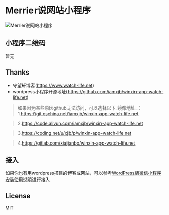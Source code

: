 # Merrier说网站小程序

![Merrier说网站小程序]()


## 小程序二维码

暂无


## Thanks

* 守望轩博客(https://www.watch-life.net)
* wordpress小程序开源地址(https://github.com/iamxjb/winxin-app-watch-life.net)

> 如果因为某些原因github无法访问，可以选择以下_镜像地址_：
> 1.https://git.oschina.net/iamxjb/winxin-app-watch-life.net

> 2.https://code.aliyun.com/iamxjb/winxin-app-watch-life.net

> 3.https://coding.net/u/xjb/p/winxin-app-watch-life.net

> 4.https://gitlab.com/xiajianbo/winxin-app-watch-life.net

## 接入

如果你也有用wordpress搭建的博客或网站，可以参考[WordPress版微信小程序安装使用说明](https://www.watch-life.net/wordpress/weixin-app-install.html)进行接入

## License

MIT